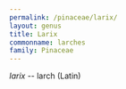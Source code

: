 ```yaml
---
permalink: /pinaceae/larix/
layout: genus
title: Larix
commonname: larches
family: Pinaceae
---
```


*larix* -- larch (Latin)

